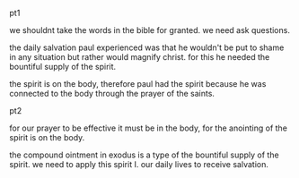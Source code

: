 pt1

we shouldnt take the words in the bible for granted. we need ask questions.

the daily salvation paul experienced was that he wouldn't be put to shame in any situation
but rather would magnify christ. for this he needed the bountiful supply of the spirit.

the spirit is on the body, therefore paul had the spirit because he was connected to the
body through the prayer of the saints.

pt2

for our prayer to be effective it must be in the body, for the anointing of the spirit is on the body.

the compound ointment in exodus is a type of the bountiful supply of the spirit. we need to apply this spirit I. our daily lives to receive salvation.
